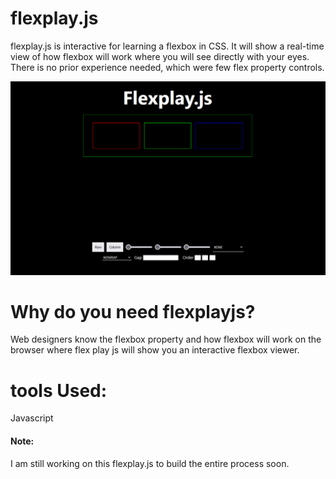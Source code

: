 # flexplay.js
flexplay.js is interactive for learning a flexbox in CSS. It will show a real-time view of how flexbox will work where you will see directly with your eyes. There is no prior experience needed, which were few flex property controls.

<img src="flexy.PNG">


# Why do you need flexplayjs?
Web designers know the flexbox property and how flexbox will work on the browser where flex play js will show you an interactive flexbox viewer.

# tools Used:
Javascript

#### Note:
I am still working on this flexplay.js to build the entire process soon.

